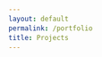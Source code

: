 ```yaml
---
layout: default
permalink: /portfolio
title: Projects
---
```


<script type="text/javascript" src="{{ "/css/jquery.collapsible.min.js" | prepend: site.baseurl }}"></script>



<div style="height: 100%; position: relative;">
  	<div class="post-content" style="width: 75%; top: 50%; transform: translateY(-50%); position: relative; margin: auto; text-align: left;">
	  	<div id="collapse" style="opacity: 0;">
		  <!--<h2>/ Skills</h2>
		  <div style="margin-left: 30px;">
		    <h3 class="portfolio-link"><a href="/technical-drawing">/ Technical Drawing</a></h3>
		  </div>-->
		  <h2>/ Projects</h2>
		  <div style="margin-left: 30px;">
		    <h3 class="portfolio-link"><a href="/project-pico">/ Project Pico _2012</a></h3>
		  </div>
		  <h2>/ Creative</h2>
		  <div style="margin-left: 30px;">
		    <h3 class="portfolio-link"><a href="/photography">/ Photography <img src="/assets/photography.png" width="28em;"></a></h3>
		    <h3 class="portfolio-link"><a href="http://samywilko.com" target="_blank">/ Writing <img src="/assets/writing.png" width="28em;"></a></h3>
		  </div>
		</div>
	</div>
</div>

<script type="text/javascript">
	$('#collapse').collapsible({
		accordion: true,
	});

	$('#collapse').fadeTo(800, 1);
</script>